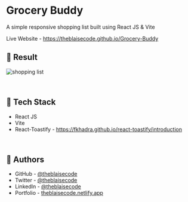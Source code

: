 # Grocery Buddy
A simple responsive shopping list built using React JS & Vite

Live Website - https://theblaisecode.github.io/Grocery-Buddy
<br/>

## 🔶 Result
![shopping list](https://github.com/theblaisecode/Grocery-Buddy/assets/89015653/da7a6fdd-ef2a-4ea9-b3b7-4ead990285e6)

<br/>

## 🔶 Tech Stack
- React JS
- Vite
- React-Toastify - https://fkhadra.github.io/react-toastify/introduction

<br/>

## 🔶 Authors
- GitHub - [@theblaisecode](https://github.com/theblaisecode)
- Twitter - [@theblaisecode](https://twitter.com/theblaisecode)
- LinkedIn - [@theblaisecode](https://www.linkedin.com/in/theblaisecode)
- Portfolio - [theblaisecode.netlify.app](https://theblaisecode.netlify.app/)
